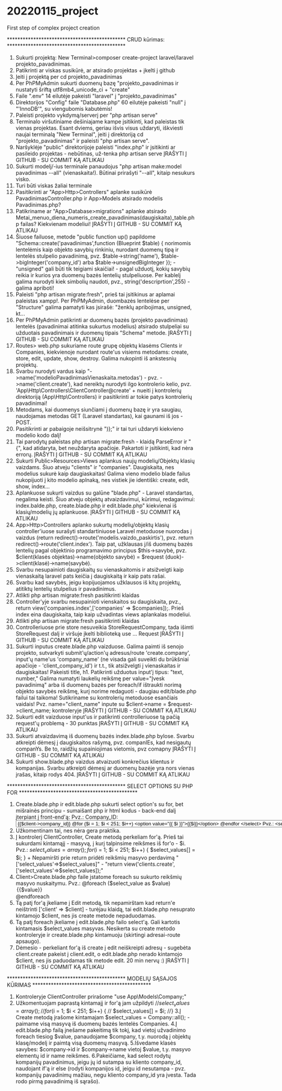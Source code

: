 # 20220115_project
 First step of complex project creation

********************************************* CRUD kūrimas: *********************************************
1. Sukurti projektą: New Terminal>composer create-project laravel/laravel projekto_pavadinimas.
2. Patikrinti ar viskas susikūrė, ar atsirado projektas + įkelti į github
3. Įeiti į projektą per cd projekto_pavadinimas
4. Per PhPMyAdmin sukurti duomenų bazę "projekto_pavadinimas ir nustatyti šriftą utf8mb4_unicode_ci + "create"
5. Faile ".env" 14 eilutėje pakeisti "laravel" į "projekto_pavadinimas"
6. Direktorijos "Config" faile "Database.php" 60 eilutėje pakeisti "null" į "'InnoDB'", su viengubomis kabutėmis!
7. Paleisti projekto vykdymą/serverį per "php artisan serve"
8. Terminalo viršutiniame dešiniajame kampe įsitikinti, kad paleistas tik vienas projektas. Esant dviems, geriau išvis visus uždaryti, iškviesti naujai terminalą "New Terminal", įeiti į direktoriją cd "projekto_pavadinimas" ir paleisti "php artisan serve".
9. Naršyklėje "public" direktorijoje paleisti "index.php" ir įsitikinti ar pasileido projektas - nebūtinas, už-tenka php artisan serve
ĮRAŠYTI Į GITHUB - SU COMMIT KĄ ATLIKAU
10. Sukurti modelį/-ius terminale panaudojus "php artisan make:model pavadinimas --all" (vienaskaita!). Būtinai prirašyti "--all", kitaip nesukurs visko.
11. Turi būti viskas žaliai terminale
12. Pasitikrinti ar "App>Http>Controllers" aplanke susikūrė PavadinimasController.php ir App>Models atsirado modelis Pavadinimas.php?
13. Patikriname ar "App>Database>migrations" aplanke atsirado Metai_menuo_diena_numeris_create_pavadinimas(daugiskaita)_table.php failas? Kiekvienam modeliui!
ĮRAŠYTI Į GITHUB - SU COMMIT KĄ ATLIKAU
14. Šiuose failuose, metode "public function up() papildome "Schema::create('pavadinimas',function (Blueprint $table) {
norimomis lentelėmis kaip objekto savybių rinkiniu, nurodant duomenų tipą ir lentelės stulpelio pavadinimą, pvz. $table->string('name'), $table->bigInteger('company_id') arba $table->unsignedBigInteger }); - "unsigned" gali būti tik teigiami skaičiai! - pagal užduotį, kokių savybių reikia ir kurios yra duomenų bazės lentelių stulpeliuose. Per kablelį galima nurodyti kiek simbolių naudoti, pvz., string('descriprtion',255) - galima apriboti!  
15. Paleisti "php artisan migrate:fresh", prieš tai įsitikinus ar aplamai paleistas xampp!. Per PhPMyAdmin, duombazės lentelėse per "Structure" galima pamatyti kas įsirašė: "ženklų apribojimas, unsigned, kt...
16. Per PhPMyAdmin patikrinti ar duomenų bazės (projekto pavadinimas) lentelės (pavadinimai atitinka sukurtus modelius) atsirado stulpeliai su užduotais pavadinimais ir duomenų tipais "Schema" metode.
ĮRAŠYTI Į GITHUB - SU COMMIT KĄ ATLIKAU
17. Routes> web.php sukuriame route grupę objektų klasėms Clients ir Companies, kiekvienoje nurodant route'us visiems metodams: create, store, edit, update, show, destroy. Galima nukopinti iš ankstesnių projektų.
18. Svarbu nurodyti vardus kaip "->name('modelioPavadinimasVienaskaita.metodas') - pvz. ->name('client.create'), kad nereiktų nurodyti ilgo kontrolerio kelio, pvz. 'App\Http\Controllers\ClientController@create' + nueiti į kontrolerių direktoriją (App\Http\Controllers) ir pasitikrinti ar tokie patys kontrolerių pavadinimai!
19. Metodams, kai duomenys siunčiami į duomenų bazę ir yra saugiau, naudojamas metodas GET (Laravel standartas), kai gaunami iš jos - POST.
20. Pasitikrinti ar pabaigoje neišsitrynė ")};" ir tai turi uždaryti kiekvieno modelio kodo dalį!
21. Tai parodytų paleistas php artisan migrate:fresh - klaidą ParseError ir "{", kad atidaryta, bet neuždaryta apačioje. Pakartoti ir įsitikinti, kad nėra errorų.
ĮRAŠYTI Į GITHUB - SU COMMIT KĄ ATLIKAU
22. Sukurti Public>Resources>Views aplankus naujų modelių/Objektų klasių vaizdams. Šiuo atveju "clients" ir "companies". Daugiskaita, nes modelius sukurė kaip daugiaskaitas! Galima vieno modelio blade failus nukopijuoti į kito modelio aplnaką, nes vistiek jie identiški: create, edit, show, index...  
23. Aplankuose sukurti vaizdus su galūne "blade.php" - Laravel standartas, negalima keisti. Šiuo atveju objektų atvaizdavimui, kūrimui, redagavimui: index.balde.php, create.blade.php ir edit.blade.php" kiekvienai iš klasių/modelių jų aplankuose.
ĮRAŠYTI Į GITHUB - SU COMMIT KĄ ATLIKAU
24. App>Http>Controllers aplanko sukurtų modelių/objektų klasių controller'iuose surašyti standartiniuose Laravel metoduose nuorodas į vaizdus (return redirect()->route('modelis.vaizdo_paskirtis'), pvz.  return redirect()->route('client.index'). Taip pat, užklausas į/iš duomenų bazės lentelių pagal objektinio programavimo principus $this->savybė, pvz. $client(klasės objektas)->name(objekto savybė) = $request (duok)->client(klasė)->name(savybė).
25. Svarbu nesupainioti daugiskaitų su vienaskaitomis ir atsižvelgti kaip vienaskaitą laravel pats keičia į daugiskaitą ir kaip pats rašai.
26. Svarbu kad savybės, jeigu kopijuojamos užklausos iš kitų projektų, atitiktų lentelių stulpelius ir pavadinimus.
27. Atlikti php artisan migrate:fresh pasitikrinti klaidas
28. Controller'yje svarbu nesupainioti vienskaitos su daugiskaita, pvz., return view('companies.index',['companies' => $companies]);. Prieš index eina daugiskaita, taip kaip užvadintas views aplankalas modeliui. 
29. Atlikti php artisan migrate:fresh pasitikrinti klaidas
30. Controlleriuose prie store nesuveikia StoreRequestCompany, tada išimti StoreRequest dalį ir viršuje įkelti biblioteką use ... Request
ĮRAŠYTI Į GITHUB - SU COMMIT KĄ ATLIKAU
31. Sukurti inputus create.blade.php vaizduose. Galima paimti iš senojo projekto, sutvarkyti submit'ų/action'ų adresus/route 'create.company', input'ų name'us 'company_name' (ne visada gali suveikti du brūkšniai apačioje - 'client_company_id') ir t.t., tik atsižvelgti į vienaskaitas ir daugiskaitas! Pakeisti title, h1. Patikrinti užduotus input'į tipus: "text, number,"  Galima numatyti laukelių reikšmę per value="Įvesk pavadinimą" arba iš duomenų bazės per foreach/if ištraukti norimą objekto savybės reikšmę, kurį norime redaguoti - daugiau edit/blade.php failui tai taikoma! Sutikriname su kontrolerių metoduose esančiais vaidais! Pvz. name="client_name" inpute su $client->name = $request->client_name; kontroleryje
ĮRAŠYTI Į GITHUB - SU COMMIT KĄ ATLIKAU
32. Sukurti edit vaizduose input'us ir patikrinti controlleriuose tą pačią request'ų problemą - 30 punktas
ĮRAŠYTI Į GITHUB - SU COMMIT KĄ ATLIKAU
33. Sukurti atvaizdavimą iš duomenų bazės index.blade.php bylose. Svarbu atkreipti dėmesį į daugiskaitos rašymą, pvz. companIEs, kad nesigautų companYs. Be to, raidžių supainiojimas vietomis, pvz comapny
ĮRAŠYTI Į GITHUB - SU COMMIT KĄ ATLIKAU
34. Sukurti show.blade.php vaizdus atvaizuoti konkrečius klientus ir kompanijas. Svarbu atkreipti dėmesį ar duomenų bazėje yra nors vienas įrašas, kitaip rodys 404.
ĮRAŠYTI Į GITHUB - SU COMMIT KĄ ATLIKAU

********************************************* SELECT OPTIONS SU PHP FOR *********************************************

1. Create.blade.php ir edit.blade.php sukurti select option's su for, bet mišrainės principu - sumaišant php ir html kodus - back-end dalį įterpiant į front-end'ą:
Pvz.: Company_ID: 
       <select class="form-control" name="client_company_id" value=''>
               <option class="text-secondary" value="{{$client->company_id}}">
                        {{$client->company_id}}
                     @for ($i = 1; $i < 251; $i++)
                        <option value="{{ $i }}">{{$i}}</option> 
                     @endfor
      </select>
Pvz.: <select class="form-control" name="client_company_id">
               <option value="0" class="text-secondary" style="grey">Company ID</option>
                    @for ($i = 1; $i < 251; $i++)
                      <option value="{{ $i }}">{{$i}}</option> 
                    @endfor
      </select>
2. Užkomentinam tai, nes nėra gera praktika.
3. Į kontrolerį ClientController, Create metodą perkeliam for'ą. Prieš tai sukurdami kintamąjį - masyvą, į kurį talpinsime reikšmes iš for'o - $i.
   Pvz.: $select_values = array();
        for ($i = 1; $i < 251; $i++) {
            $select_values[] = $i;
        }
        +
        Nepamiršti prie return pridėti reikšmių masyvo perdavimą "['select_values'=>$select_values]" - "return view('clients.create',['select_values'=>$select_values]);"
4. Client>Create.blade.php faile įstatome foreach su sukurto reikšmių masyvo nuskaitymu.
Pvz.:  @foreach ($select_value as $value)
                 <option value="{{ $value }}">{{$value}}</option>
       @endforeach
5. Tą patį for'ą įkeliame į Edit metodą, tik nepamirštam kad return'e neištrinti ['client' => $client] - turėjau klaidą, tai edit.blade.php nesuprato kintamojo $client, nes jis create metode nepaduodamas.
6. Tą patį foreach įkeliame į edit.blade.php failo select'ą. Gali kartotis kintamasis $select_values masyvas. Nesikerta su create metodo kontroleryje ir create.blade.php kintamuoju (skirtingi adresai-route apsaugo).
7. Dėmesio - perkeliant for'ą iš create į edit neiškreipti adresų - sugebėta client.create pakeist į client.edit, o edit.blade.php nerado kintamojo $client, nes jis paduodamas tik metode edit. 20 min nervų :) 
ĮRAŠYTI Į GITHUB - SU COMMIT KĄ ATLIKAU

********************************************* MODELIŲ SĄSAJOS KŪRIMAS *********************************************
1. Kontroleryje ClientController prirašome "use App\Models\Company;"
2. Užkomentuojam paprastą kintamajį ir for'ą jam užpildyti 
    //$select_values = array();
    //for ($i = 1; $i < 251; $i++) {
    //    $select_values[] = $i;
    //}
3.Į Create metodą įrašome kintamajam $select_values = Company::all(); - paimame visą masyvą iš duomenų bazės lentelės Companies.
4.Į edit.blade.php failą įnešame pakeitimą tik tokį, kad vietoj užvadinimo foreach tiesiog $value, panaudojame $company, t.y. nuorodą į objektų klasę/modelį ir paimtą visą duomenų masyvą.
5.Išvedame klasės savybes: $company->id ir $company->name vietoj $value, t.y. masyvo elementų id ir name reikšmes.
6.Pakeičiame, kad select rodytų kompanijų pavadinimus, jeigu jų id sutampa su kliento company_id, naudojant if'ą ir else (rodyti kompanijos id, jeigu id nesutampa - pvz. kompanijų pavadinimų mažiau, negu kliento company_id yra įvesta. Tada rodo pirmą pavadinimą iš sąrašo).







